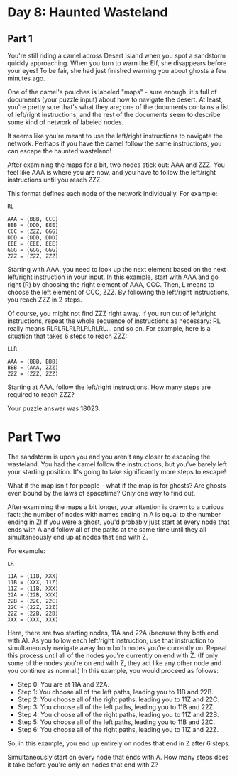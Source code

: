 # Day 8: Haunted Wasteland

## Part 1

You're still riding a camel across Desert Island when you spot a sandstorm quickly approaching. When you turn to warn the Elf, she disappears before your eyes! To be fair, she had just finished warning you about ghosts a few minutes ago.

One of the camel's pouches is labeled "maps" - sure enough, it's full of documents (your puzzle input) about how to navigate the desert. At least, you're pretty sure that's what they are; one of the documents contains a list of left/right instructions, and the rest of the documents seem to describe some kind of network of labeled nodes.

It seems like you're meant to use the left/right instructions to navigate the network. Perhaps if you have the camel follow the same instructions, you can escape the haunted wasteland!

After examining the maps for a bit, two nodes stick out: AAA and ZZZ. You feel like AAA is where you are now, and you have to follow the left/right instructions until you reach ZZZ.

This format defines each node of the network individually. For example:

```text
RL

AAA = (BBB, CCC)
BBB = (DDD, EEE)
CCC = (ZZZ, GGG)
DDD = (DDD, DDD)
EEE = (EEE, EEE)
GGG = (GGG, GGG)
ZZZ = (ZZZ, ZZZ)
```

Starting with AAA, you need to look up the next element based on the next left/right instruction in your input. In this example, start with AAA and go right (R) by choosing the right element of AAA, CCC. Then, L means to choose the left element of CCC, ZZZ. By following the left/right instructions, you reach ZZZ in 2 steps.

Of course, you might not find ZZZ right away. If you run out of left/right instructions, repeat the whole sequence of instructions as necessary: RL really means RLRLRLRLRLRLRLRL... and so on. For example, here is a situation that takes 6 steps to reach ZZZ:

```text
LLR

AAA = (BBB, BBB)
BBB = (AAA, ZZZ)
ZZZ = (ZZZ, ZZZ)
```

Starting at AAA, follow the left/right instructions. How many steps are required to reach ZZZ?

Your puzzle answer was 18023.

# Part Two

The sandstorm is upon you and you aren't any closer to escaping the wasteland. You had the camel follow the instructions, but you've barely left your starting position. It's going to take significantly more steps to escape!

What if the map isn't for people - what if the map is for ghosts? Are ghosts even bound by the laws of spacetime? Only one way to find out.

After examining the maps a bit longer, your attention is drawn to a curious fact: the number of nodes with names ending in A is equal to the number ending in Z! If you were a ghost, you'd probably just start at every node that ends with A and follow all of the paths at the same time until they all simultaneously end up at nodes that end with Z.

For example:

```
LR

11A = (11B, XXX)
11B = (XXX, 11Z)
11Z = (11B, XXX)
22A = (22B, XXX)
22B = (22C, 22C)
22C = (22Z, 22Z)
22Z = (22B, 22B)
XXX = (XXX, XXX)
```

Here, there are two starting nodes, 11A and 22A (because they both end with A). As you follow each left/right instruction, use that instruction to simultaneously navigate away from both nodes you're currently on. Repeat this process until all of the nodes you're currently on end with Z. (If only some of the nodes you're on end with Z, they act like any other node and you continue as normal.) In this example, you would proceed as follows:

* Step 0: You are at 11A and 22A.
* Step 1: You choose all of the left paths, leading you to 11B and 22B.
* Step 2: You choose all of the right paths, leading you to 11Z and 22C.
* Step 3: You choose all of the left paths, leading you to 11B and 22Z.
* Step 4: You choose all of the right paths, leading you to 11Z and 22B.
* Step 5: You choose all of the left paths, leading you to 11B and 22C.
* Step 6: You choose all of the right paths, leading you to 11Z and 22Z.

So, in this example, you end up entirely on nodes that end in Z after 6 steps.

Simultaneously start on every node that ends with A. How many steps does it take before you're only on nodes that end with Z?